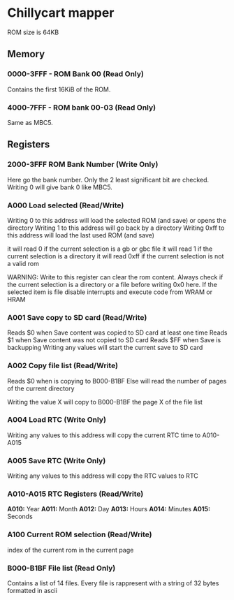 # Chillycart mapper

ROM size is 64KB

## Memory

### 0000-3FFF - ROM Bank 00 (Read Only)

Contains the first 16KiB of the ROM.

### 4000-7FFF - ROM bank 00-03 (Read Only)

Same as MBC5.

## Registers

### 2000-3FFF ROM Bank Number (Write Only)

Here go the bank number. Only the 2 least significant bit are checked. Writing 0 will give bank 0 like MBC5.

### A000 Load selected (Read/Write)

Writing 0 to this address will load the selected ROM (and save) or opens the directory
Writing 1 to this address will go back by a directory
Writing 0xff to this address will load the last used ROM (and save)

it will read 0 if the current selection is a gb or gbc file
it will read 1 if the current selection is a directory
it will read 0xff if the current selection is not a valid rom

WARNING: Write to this register can clear the rom content. Always check if the current selection is a directory or a file before writing 0x0 here. If the selected item is file disable interrupts and execute code from WRAM or HRAM

### A001 Save copy to SD card (Read/Write)

Reads $0 when Save content was copied to SD card at least one time
Reads $1 when Save content was not copied to SD card
Reads $FF when Save is backupping
Writing any values will start the current save to SD card

### A002 Copy file list (Read/Write)

Reads $0 when is copying to B000-B1BF
Else will read the number of pages of the current directory

Writing the value X will copy to B000-B1BF the page X of the file list

### A004 Load RTC (Write Only)

Writing any values to this address will copy the current RTC time to A010-A015

### A005 Save RTC (Write Only)

Writing any values to this address will copy the RTC values to RTC

### A010-A015 RTC Registers (Read/Write)

**A010:** Year
**A011:** Month
**A012:** Day
**A013:** Hours
**A014:** Minutes
**A015:** Seconds

### A100 Current ROM selection (Read/Write)

index of the current rom in the current page

### B000-B1BF File list (Read Only)

Contains a list of 14 files. Every file is rappresent with a string of 32 bytes formatted in ascii
